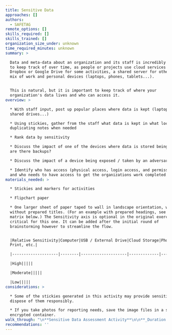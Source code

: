 ```yaml
---
title: Sensitive Data
approaches: []
authors:
  - SAFETAG
remote_options: []
skills_required: []
skills_trained: []
organization_size_under: unknown
time_required_minutes: unknown
summary: >

  Data and meta-data about an organization and its staff is incredibly difficult
  to keep track of over time, as people or projects use cloud services like
  Dropbox or Google Drive for some activities, a shared server for others, and a
  mix of work and personal devices (laptops, phones, tablets...).


  This is natural, but it is important to keep track of where your
  organization's data lives and who can access it.
overview: >

  * With staff input, post up popular places where data is kept (laptops, email,
  shared drives...)

  * Using stickies, gather from the staff what data is kept in what locations -
  duplicating notes when needed

  * Rank data by sensitivity

  * Discuss the impact of one of the devices where data is stored being lost -
  are there backups?

  * Discuss the impact of a device being exposed / taken by an adversary

  * Identify who has access (physical access, login access, and permissions),
  and who needs to have access to get the organizations work completed.
materials_needed: >

  * Stickies and markers for activities

  * Flipchart paper

  * One larger sheet of paper taped to wall in landscape orientation, with or
  without prepared titles. (For an example with prepared headings, see the
  matrix below.) The Sensitivity axis is optional in the original exercise, but
  critical for this one. It can be added after the initial round of
  brainstorming however to streamline the flow.


  |Relative Sensitivity|Computer|USB / External Drive|Cloud Storage|Phones,
  Print, etc.|

  |--------------------|--------|--------------------|-------------|-------------------|

  |High|||||

  |Moderate|||||

  |Low|||||
considerations: >

  * Some of the stickies generated in this activity may provide sensitive data,
  dispose of them responsibly.

  * If you take photos for reporting needs, save the image files in a secure,
  encrypted container.
walk_through: "\n**Sensitive Data Assessment Activity**\n\n**_Duration: 45 minutes_\t**\n\n*This exercise is adapted from the LevelUp Activity, [Backup Matrix](https://level-up.cc/curriculum/protecting-data/data-backup-basics/activity-discussion/data-backup-matrix-creating-information-map/), part of the curricula for [Data Retrention and Backup](https://level-up.cc/curriculum/protecting-data/data-backup-basics/) by Daniel O'Clunaigh, Ali Ravi, Samir Nassar, and Carol.*\n\n\nExplain to participants that we're going to conduct an information mapping activity to get a sense of where our important information actually is.\n\nStart by listing the different places where our information is stored, according to participants. If no suggestions are forthcoming, we can prompt participants with the obvious stuff:\n\n * Computer hard drives\n * USB flash drives\n * External hard drives\n * Cellphones\n * CDs & DVDs (and BDs)\n * Our email inbox\n * The Cloud: Dropbox, Google Drive, SkyDrive, etc\n * Physical copies (or “hard copies”) in the office\n * Multimedia: Video tapes, audio recordings, photographs, etc.\n\nUse large stickies to place these as column headers on a wall.  More will come up later in the course of the exercise.\n\nElicit from participants what type of information or data they have in each of these places. For example:\n\n* Email\n* Contact details, such as a member database\n* Reports/research\n* Funder information / contracts\n* Accounts/spreadsheets\n* Videos\n* Images\n* Private messages on Facebook, etc.\n\nTo encourage participant interaction, write one example on a sticky and place it in the appropriate box in the matrix. Then, ask whether there is another copy of this data somewhere. If there is, you can use another sticky and put it wherever they keep the duplicate.\n\n*TIP:* Place Computers, Phones, and Email next to each other, so you won't have to create duplicates for everything \"stored\" in email (and therefore on laptops and phones)\n\nIntroduce a new vertical axis representing sensitivity. The higher on the chart, the more sensitive the data.  Ask the participants to rank data.\n\nFor a large group, divide the group into smaller teams for the next steps (it helps if there are relatively clear thematic distinctions within the group, such as nationality, type of work, area of interest, etc.)\n\nProvide stickies to the group(s).  Have the group(s) brainstorm about all of the data they work with, focusing on the most important data first.\n\nParticipants should write ONE type per sticky, and create duplicates if the data is stored in multiple locations.\n\nFor a small group, this can be done as a \"live\" brainstorm.  For larger groups that have been subdivided, have each group finish listing out their most important data and then have each group place the stickies on the matrix.  Invite discussions around the sensitivity of the data.\n\nAn example may look something like this:\n\n![Level Up Backup Matrix Example](images/backup-matrix-example.png)\n\nExplain that this gives us an idea of where our data is. Elicit whether or not this is all the data we generate? Of course it isn't: It's only a small percentage.\n\nThe LevelUp lesson uses this primarily to discuss the importance of backups, and this is a valuable point to make.\n\nCall out the information that they are keeping on their computer's hard drive (which will usually be the fullest one). Elicit some of the things that can cause a computer to stop working. Maybe take a show of hands: Who has had this happen to them?\n\n * Virus or malware attack destroyed a computer or some data\n * Stolen computer, confiscated computer\n * Infrastructural problems, like a power failure broke a computer\n * Inexplicably bricked computer, etc.\n\nFor SAFETAG, we focus on the \"Sensitive data in the wrong hands\" section.  Based on the clustering of sensitive data along the vertical access, choose a column that has an unsual amount of sensitive data (email or computers, usually).\n\nRemove the stickies from the column but keep them in your hand and read them. Now I have this information. What can I do with it? And what are you left with?  Is anyone at risk - yourselves? partners?  If this were published on the Internet, what would happen?\n"
recommendations: ''
---
```


